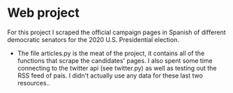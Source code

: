 # Web project
For this project I scraped the official campaign pages in Spanish of different democratic senators for the 2020 U.S. Presidential election.

- The file articles.py is the meat of the project, it contains all of the functions that scrape the candidates' pages. I also spent some time connecting to the twitter api (see twitter.py) as well as testing out the RSS feed of país. I didn't actually use any data for these last two resources..